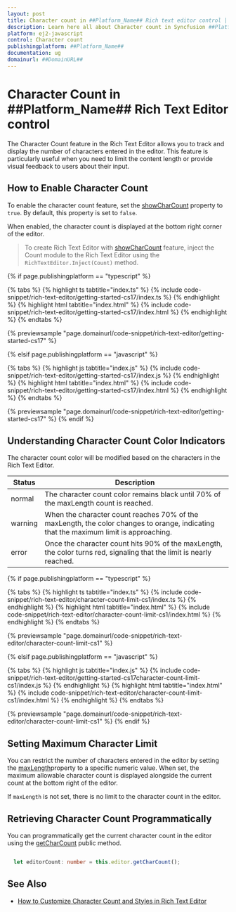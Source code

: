 ```yaml
---
layout: post
title: Character count in ##Platform_Name## Rich text editor control | Syncfusion
description: Learn here all about Character count in Syncfusion ##Platform_Name## Rich text editor control of Syncfusion Essential JS 2 and more.
platform: ej2-javascript
control: Character count
publishingplatform: ##Platform_Name##
documentation: ug
domainurl: ##DomainURL##
---
```


# Character Count in ##Platform_Name## Rich Text Editor control

The Character Count feature in the Rich Text Editor allows you to track and display the number of characters entered in the editor. This feature is particularly useful when you need to limit the content length or provide visual feedback to users about their input.

## How to Enable Character Count

To enable the character count feature, set the [showCharCount](../api/rich-text-editor/#showcharcount) property to `true`. By default, this property is set to `false`.

When enabled, the character count is displayed at the bottom right corner of the editor.

> To create Rich Text Editor with [showCharCount](../api/rich-text-editor/#showcharcount) feature, inject the Count module to the Rich Text Editor using the `RichTextEditor.Inject(Count)` method.

{% if page.publishingplatform == "typescript" %}

{% tabs %}
{% highlight ts tabtitle="index.ts" %}
{% include code-snippet/rich-text-editor/getting-started-cs17/index.ts %}
{% endhighlight %}
{% highlight html tabtitle="index.html" %}
{% include code-snippet/rich-text-editor/getting-started-cs17/index.html %}
{% endhighlight %}
{% endtabs %}
        
{% previewsample "page.domainurl/code-snippet/rich-text-editor/getting-started-cs17" %}

{% elsif page.publishingplatform == "javascript" %}

{% tabs %}
{% highlight js tabtitle="index.js" %}
{% include code-snippet/rich-text-editor/getting-started-cs17/index.js %}
{% endhighlight %}
{% highlight html tabtitle="index.html" %}
{% include code-snippet/rich-text-editor/getting-started-cs17/index.html %}
{% endhighlight %}
{% endtabs %}

{% previewsample "page.domainurl/code-snippet/rich-text-editor/getting-started-cs17" %}
{% endif %}

## Understanding Character Count Color Indicators

The character count color will be modified based on the characters in the Rich Text Editor.

| Status | Description |
|----------------|---------|
| normal | The character count color remains black until 70% of the maxLength count is reached.|
| warning | When the character count reaches 70% of the maxLength, the color changes to orange, indicating that the maximum limit is approaching.|
| error |Once the character count hits 90% of the maxLength, the color turns red, signaling that the limit is nearly reached.|

{% if page.publishingplatform == "typescript" %}

{% tabs %}
{% highlight ts tabtitle="index.ts" %}
{% include code-snippet/rich-text-editor/character-count-limit-cs1/index.ts %}
{% endhighlight %}
{% highlight html tabtitle="index.html" %}
{% include code-snippet/rich-text-editor/character-count-limit-cs1/index.html %}
{% endhighlight %}
{% endtabs %}
        
{% previewsample "page.domainurl/code-snippet/rich-text-editor/character-count-limit-cs1" %}

{% elsif page.publishingplatform == "javascript" %}

{% tabs %}
{% highlight js tabtitle="index.js" %}
{% include code-snippet/rich-text-editor/getting-started-cs17character-count-limit-cs1/index.js %}
{% endhighlight %}
{% highlight html tabtitle="index.html" %}
{% include code-snippet/rich-text-editor/character-count-limit-cs1/index.html %}
{% endhighlight %}
{% endtabs %}

{% previewsample "page.domainurl/code-snippet/rich-text-editor/character-count-limit-cs1" %}
{% endif %}

## Setting Maximum Character Limit

You can restrict the number of characters entered in the editor by setting the [maxLength](../api/rich-text-editor/#maxlength)property to a specific numeric value. When set, the maximum allowable character count is displayed alongside the current count at the bottom right of the editor.

If `maxLength` is not set, there is no limit to the character count in the editor.

## Retrieving Character Count Programmatically

You can programmatically get the current character count in the editor using the [getCharCount](../api/rich-text-editor/#getcharcount) public method.

```typescript

  let editorCount: number = this.editor.getCharCount();

```

## See Also

* [How to Customize Character Count and Styles in Rich Text Editor](https://ej2.syncfusion.com/documentation/rich-text-editor/style#customizing-the-rich-text-editors-character-count)